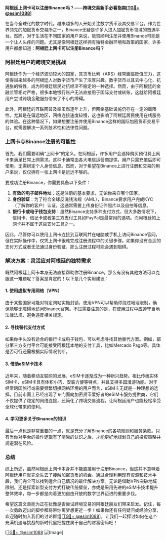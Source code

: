**阿根廷上网卡可以注册Binance吗？——跨境交易新手必看指南[[TG💪+ @esim1088](https://t.me/s/esim1088)]**

在当今全球化的数字时代，越来越多的人开始关注数字货币及其交易平台。作为世界领先的加密货币交易所之一，Binance无疑是许多人进入加密货币领域的首选平台。然而，对于生活在不同国家的用户来说，能否顺利注册并使用Binance可能是一个让人头疼的问题。尤其是像阿根廷这样拥有独特金融环境和政策的国家，许多用户都想知道：**阿根廷上网卡可以注册Binance吗？**

### 阿根廷用户的跨境交易挑战

阿根廷作为一个经济波动较大的国家，其货币比索（ARS）经常面临贬值压力，这使得越来越多的阿根廷人对数字货币产生了浓厚兴趣。数字货币以其去中心化、抗通胀的特性，成为阿根廷居民对抗经济不稳定的一种选择。然而，由于阿根廷的金融监管相对严格，很多本地银行账户无法直接用于国际支付或转账，这就给阿根廷用户尝试跨境金融服务带来了不小的障碍。

此外，阿根廷的互联网普及率虽然逐年上升，但网络基础设施仍存在一定的局限性。尤其是在偏远地区，网络连接速度较慢，这也影响了阿根廷居民使用在线服务的体验。在这种情况下，如果想要注册并使用Binance这样的国际加密货币交易平台，就需要解决一系列技术性和法律性问题。

### 上网卡与Binance注册的可能性

首先，我们需要明确“上网卡”的定义。在阿根廷，许多用户会选择购买预付费上网卡来满足日常上网需求。这种卡通常由各大电信运营商提供，用户只需充值后即可使用，无需绑定个人身份信息。然而，对于希望在Binance上进行注册和交易的用户来说，仅仅拥有一张上网卡是远远不够的。

要成功注册Binance，你需要具备以下条件：

1. **有效的电子邮件地址**：这是注册的基本要求，无论你来自哪个国家。
2. **身份验证**：为了符合全球反洗钱法规（AML），Binance要求用户完成KYC（了解你的客户）认证。这通常需要上传身份证件照片以及自拍等信息。
3. **银行卡或电子钱包支持**：虽然Binance支持多种支付方式，但大多数情况下，信用卡、借记卡或者第三方支付工具如PayPal是最常用的选项。而阿根廷的上网卡并不属于这些支付工具之一。

因此，尽管你可以使用上网卡连接到互联网并在电脑或手机上访问Binance官网，但在实际操作中，仅凭上网卡很难完成注册流程中的关键步骤。如果你没有合适的支付方式或者无法通过身份验证，那么注册过程可能会遇到阻碍。

### 解决方案：灵活应对阿根廷的独特需求

既然阿根廷上网卡本身无法直接帮助你注册Binance，那么有没有其他方法可以克服这一难题呢？答案是肯定的！以下是几个实用建议：

#### 1. 使用虚拟专用网络（VPN）
由于某些国家可能对特定网站实施封锁，使用VPN可以帮助你绕过地理限制，确保能够无障碍地访问Binance官网。不过需要注意的是，在使用过程中应遵守当地法律法规，避免违反相关规定。

#### 2. 寻找替代支付方式
如果你手头没有适合的银行卡或电子钱包，可以考虑寻找其他替代方案。例如，部分第三方支付平台可能接受阿根廷本地的支付工具，比如Mercado Pago等。具体是否可行还需根据实际情况判断。

#### 3. 借助eSIM卡技术
近年来，随着移动互联网的发展，eSIM卡逐渐成为一种新兴趋势。相比传统实体SIM卡，eSIM卡具有体积小巧、安装方便等特点，并且支持多国漫游功能。对于经常跨国旅行或需要频繁切换网络环境的用户而言，eSIM卡无疑是一种理想的选择。目前市面上已经出现了专门面向加密货币爱好者的eSIM卡服务提供商，它们不仅提供了稳定的网络连接，还简化了跨境交易流程，让阿根廷用户也能轻松享受全球化带来的便利。

#### 4. 学习更多关于Binance的知识
最后一点也是非常重要的一点，就是充分了解Binance的各项规则和服务条款。只有当你对平台的操作逻辑有了清晰的认识之后，才能更好地规划自己的投资策略并规避潜在风险。

### 总结

综上所述，虽然阿根廷上网卡本身并不能直接用于注册Binance，但这并不意味着阿根廷用户就完全失去了接触加密货币的机会。通过合理利用现有资源和技术手段，我们完全可以找到适合自己情况的最佳解决方案。无论是借助VPN突破地域限制，还是探索新型支付方式打破传统壁垒，亦或是采用先进的eSIM卡技术提升整体效率，每一步都是向着更加自由开放的数字世界迈进的重要步伐。

希望这篇文章能为正在犹豫是否尝试跨境交易的阿根廷朋友们带来启发。记住，每一次勇敢迈出的脚步都将带你离梦想更近一步！如果你还有任何疑问或经验分享，欢迎随时加入我们的讨论群组[[TG💪+ @esim1088](https://t.me/s/esim1088)]，让我们一起探讨如何在这个充满机遇与挑战的新时代里把握住属于自己的财富密码吧！

[[TG💪+ @esim1088](https://t.me/s/esim1088) ![Image](https://i.postimg.cc/4NQfJmqS/Snipaste-2025-05-13-00-14-12.png)]